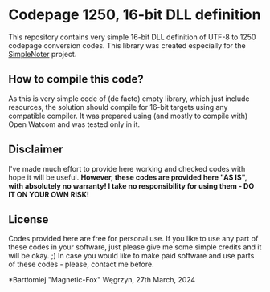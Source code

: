# Codepage 1250, 16-bit DLL definition

This repository contains very simple 16-bit DLL definition of UTF-8 to 1250 codepage conversion codes.
This library was created especially for the [SimpleNoter](https://github.com/Magnetic-Fox/SimpleNoter) project.

## How to compile this code?

As this is very simple code of (de facto) empty library, which just include resources, the solution should compile for 16-bit targets using any compatible compiler. It was prepared using (and mostly to compile with) Open Watcom and was tested only in it.

## Disclaimer

I've made much effort to provide here working and checked codes with hope it will be useful.
**However, these codes are provided here "AS IS", with absolutely no warranty! I take no responsibility for using them - DO IT ON YOUR OWN RISK!**

## License

Codes provided here are free for personal use.
If you like to use any part of these codes in your software, just please give me some simple credits and it will be okay. ;)
In case you would like to make paid software and use parts of these codes - please, contact me before.

*Bartłomiej "Magnetic-Fox" Węgrzyn,
27th March, 2024